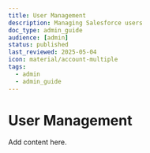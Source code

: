 ```yaml
---
title: User Management
description: Managing Salesforce users
doc_type: admin_guide
audience: [admin]
status: published
last_reviewed: 2025-05-04
icon: material/account-multiple
tags:
  - admin
  - admin_guide
---
```


# User Management

Add content here.
